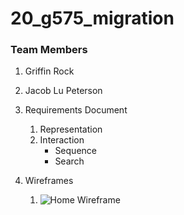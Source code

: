 # 20_g575_migration

### Team Members
1. Griffin Rock
2. Jacob Lu Peterson









2. Requirements Document
    1. Representation
    2. Interaction
          * Sequence
          * Search
3. Wireframes
    1. ![Home Wireframe](/img/wireframe1.PNG)
